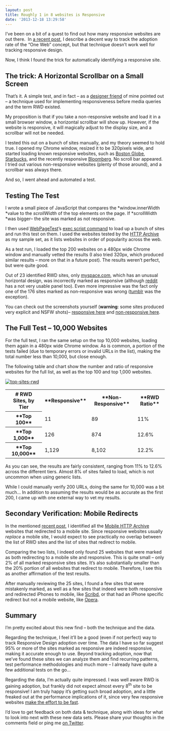 ```yaml
---
layout: post
title: Roughly 1 in 8 websites is Responsive
date: '2013-12-18 13:29:58'
---
```



I’ve been on a bit of a quest to find out how many responsive websites are out there.  In [a recent post](http://www.guypo.com/rwd-and-one-web-adoption-rates/), I describe a decent way to track the adoption rate of the “One Web” concept, but that technique doesn’t work well for tracking responsive design.

Now, I think I found the trick for automatically identifying a responsive site.


## The trick: A Horizontal Scrollbar on a Small Screen

That’s it. A simple test, and in fact – as a [designer friend](http://www.linkedin.com/in/guiguy) of mine pointed out – a technique used for implementing responsiveness before media queries and the term RWD existed.

My proposition is that if you take a non-responsive website and load it in a small browser window, a horizontal scrollbar will show up. However, if the website is responsive, it will magically adjust to the display size, and a scrollbar will not be needed.

I tested this out on a bunch of sites manually, and my theory seemed to hold true. I opened my Chrome window, resized it to be 320pixels wide, and started loading known responsive websites, such as [Boston Globe](http://www.bostonglobe.com/), [Starbucks](http://www.starbucks.com/), and the recently responsive [Bloomberg](http://www.bloomberg.com/). No scroll bar appeared. I tried out various non-responsive websites (plenty of those around), and a scrollbar was always there.

And so, I went ahead and automated a test.


## Testing The Test

I wrote a small piece of JavaScript that compares the *window.innerWidth *value to the *scrollWidth* of the top elements on the page. If *scrollWidth *was bigger– the site was marked as not responsive.

I then used [WebPageTest](http://www.webpagetest.org/)’s [exec script command](https://sites.google.com/a/webpagetest.org/docs/using-webpagetest/scripting#TOC-exec) to load up a bunch of sites and run this test on them. I used the websites tested by the [HTTP Archive](http://httparchive.org/) as my sample set, as it lists websites in order of popularity across the web.

As a test run, I loaded the top 200 websites on a 480px wide Chrome window and manually vetted the results (I also tried 320px, which produced similar results – more on that in a future post). The results weren’t perfect, but were quite good.

Out of 23 identified RWD sites, only [myspace.com](http://www.myspace.com/), which has an unusual horizontal design, was incorrectly marked as responsive (although [reddit](http://www.reddit.com/) has a not very usable panel too). Even more impressive was the fact only one of the 176 sites marked as non-responsive was wrong ([tumblr](http://tumblr.com/) was the exception).

You can check out the screenshots yourself (**warning**: some sites produced very explicit and NSFW shots)– [responsive here](https://www.dropbox.com/sh/gqcwx3wwhwriohj/VR8MjhVlvi) and [non-responsive here](https://www.dropbox.com/sh/7h5p2jpqa5q57yv/vk0qRoH4be).


## The Full Test – 10,000 Websites

For the full test, I ran the same setup on the top 10,000 websites, loading them again in a 480px wide Chrome window. As is common, a portion of the tests failed (due to temporary errors or invalid URLs in the list), making the total number less than 10,000, but close enough.

The following table and chart show the number and ratio of responsive websites for the full list, as well as the top 100 and top 1,000 websites.

[![top-sites-rwd](http://www.guypo.com/wp-content/uploads/2013/12/top-sites-rwd.png)](http://www.guypo.com/wp-content/uploads/2013/12/top-sites-rwd.png)

<table id="box-table-a" width="90%"><tbody><tr><th># RWD Sites, by Tier</th><th>**Responsive**</th><th>**Non-Responsive**</th><th>**RWD Ratio**</th></tr><tr><th>**Top 100**</th><td>11</td><td>89</td><td>11%</td></tr><tr><th>**Top 1,000**</th><td>126</td><td>874</td><td>12.6%</td></tr><tr><th>**Top 10,000**</th><td>1,129</td><td>8,102</td><td>12.2%</td></tr></tbody></table>As you can see, the results are fairly consistent, ranging from 11% to 12.6% across the different tiers. Almost 8% of sites failed to load, which is not uncommon when using generic lists.

While I could manually verify 200 URLs, doing the same for 10,000 was a bit much… In addition to assuming the results would be as accurate as the first 200, I came up with one external way to vet my results.


## Secondary Verification: Mobile Redirects

In the mentioned [recent post](http://www.guypo.com/rwd-and-one-web-adoption-rates/), I identified all the [Mobile HTTP Archive](http://mobile.httparchive.org/) websites that redirected to a mobile site. Since responsive websites usually *replace* a mobile site, I would expect to see practically no overlap between the list of RWD sites and the list of sites that redirect to mobile.

Comparing the two lists, I indeed only found 25 websites that were marked as both redirecting to a mobile site and responsive. This is quite small – only 2% of all marked responsive sites sites. It’s also substantially smaller than the 20% portion of all websites that redirect to mobile. Therefore, I see this as another affirmation of the test results.

After manually reviewing the 25 sites, I found a few sites that were mistakenly marked, as well as a few sites that indeed were both responsive and redirected iPhones to mobile, like [Scribd](http://www.scribd.com/), or that had an iPhone specific redirect but not a mobile website, like [Opera](http://www.opera.com/).


## Summary

I’m pretty excited about this new find – both the technique and the data.

Regarding the technique, I feel it’ll be a good (even if not perfect) way to track Responsive Design adoption over time. The data I have so far suggest 95% or more of the sites marked as responsive are indeed responsive, making it accurate enough to use. Beyond tracking adoption, now that we’ve found these sites we can analyze them and find recurring patterns, test performance methodologies and much more – I already have quite a few additional tests on the go…

Regarding the data, I’m actually quite impressed. I was well aware RWD is gaining adoption, but frankly did not expect almost every 8<sup>th</sup> site to be responsive! I am truly happy it’s getting such broad adoption, and a little freaked out at the performance implications of it, since very few responsive websites [make the effort to be fast](http://www.guypo.com/responsive-web-design-is-bad-for-performance-there-i-said-it/).

I’d love to get feedback on both data & technique, along with ideas for what to look into next with these new data sets. Please share your thoughts in the comments field or ping me [on Twitter](http://twitter.com/guypod/).


